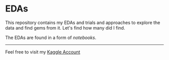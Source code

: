# EDAs
This repository contains my EDAs and trials and approaches to explore the data and find gems from it. Let's find how many did I find.

The EDAs are found in a form of *notebooks*.
___
Feel free to visit my [Kaggle Account](https://www.kaggle.com/aayushsameershah)
